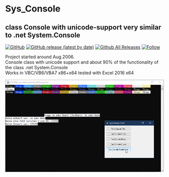 # Sys_Console  
## class Console with unicode-support very similar to .net System.Console  

[![GitHub](https://img.shields.io/github/license/OlimilO1402/Sys_Console?style=plastic)](https://github.com/OlimilO1402/Sys_Console/blob/master/LICENSE) 
[![GitHub release (latest by date)](https://img.shields.io/github/v/release/OlimilO1402/Sys_Console?style=plastic)](https://github.com/OlimilO1402/Sys_Console/releases/latest)
[![Github All Releases](https://img.shields.io/github/downloads/OlimilO1402/Sys_Console/total.svg)](https://github.com/OlimilO1402/Sys_Console/releases/download/v1.4.6/SysConsole_v1.4.6.zip)
[![Follow](https://img.shields.io/github/followers/OlimilO1402.svg?style=social&label=Follow&maxAge=2592000)](https://github.com/OlimilO1402/Sys_Console/watchers)

Project started around Aug.2006.  
Console class with unicode support and about 90% of the functionality of the class .net System.Console  
Works in VBC/VB6/VBA7 x86+x64 tested with Excel 2016 x64  

![Sys_Console Image](Resources/SysConsole.png "Sys_Console Image")
